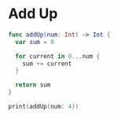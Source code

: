 # Add Up 

```swift
func addUp(num: Int) -> Int {
  var sum = 0

  for current in 0...num {
    sum += current
  }  

  return sum
}

print(addUp(num: 4))
```

